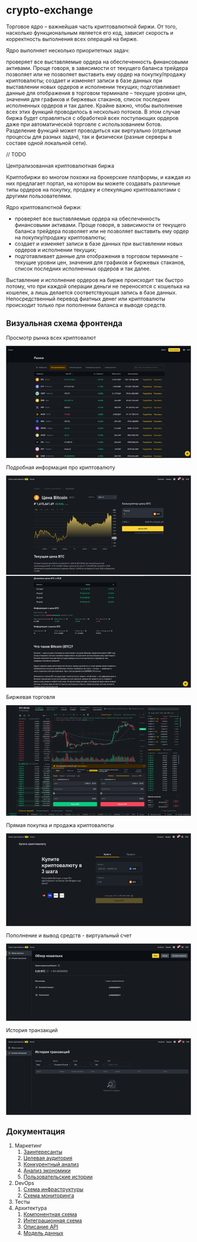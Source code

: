 # crypto-exchange

Торговое ядро – важнейшая часть криптовалютной биржи. От того, насколько функциональным является его код, зависит скорость и корректность выполнения всех операций на бирже.

Ядро выполняет несколько приоритетных задач:

проверяет все выставляемые ордера на обеспеченность финансовыми активами. Проще говоря, в зависимости от текущего баланса трейдера позволяет или не позволяет выставить ему ордер на покупку/продажу криптовалюты;
создает и изменяет записи в базе данных при выставлении новых ордеров и исполнении текущих;
подготавливает данные для отображения в торговом терминале – текущие уровни цен, значения для графиков и биржевых стаканов, список последних исполненных ордеров и так далее.
Крайне важно, чтобы выполнение всех этих функций проводилось в несколько потоков. В этом случае биржа будет справляться с обработкой всех поступающих ордеров даже при автоматической торговле с использованием ботов. Разделение функций может проводиться как виртуально (отдельные процессы для разных задач), так и физически (разные серверы в составе одной локальной сети).

// TODO



Централизованная криптовалютная биржа

Криптобиржи во многом похожи на брокерские платформы, и каждая из них предлагает портал, на котором вы можете создавать 
различные типы ордеров на покупку, продажу и спекуляцию криптовалютами с другими пользователями.

Ядро криптовалютной биржи:
* проверяет все выставляемые ордера на обеспеченность финансовыми активами. Проще говоря, в зависимости от текущего 
баланса трейдера позволяет или не позволяет выставить ему ордер на покупку/продажу криптовалюты;
* создает и изменяет записи в базе данных при выставлении новых ордеров и исполнении текущих;
* подготавливает данные для отображения в торговом терминале – текущие уровни цен, значения для графиков и биржевых 
стаканов, список последних исполненных ордеров и так далее.

Выставление и исполнение ордеров на бирже происходит так быстро потому, что при каждой операции деньги не переносятся 
с кошелька на кошелек, а лишь делается соответствующая запись в базе данных. Непосредственный перевод фиатных денег 
или криптовалюты происходит только при пополнении баланса и выводе средств.

## Визуальная схема фронтенда

Просмотр рынка всех криптовалют

![crypto-market](docs/marketing/img/crypto-market.png)

Подробная информация про криптовалюту

![about-crypto-1](docs/marketing/img/about-crypto-1.png)
![about-crypto-2](docs/marketing/img/about-crypto-2.png)

Биржевая торговля

![Crypto-trade](docs/marketing/img/crypto-trade.png)

Прямая покупка и продажа криптовалюты

![buy-crypto](docs/marketing/img/buy-crypto.png)

Пополнение и вывод средств - виртуальный счет

![wallet](docs/marketing/img/wallet.png)

История транзакций

![transaction-history](docs/marketing/img/transaction-history.png)

## Документация

1. Маркетинг
    1. [Заинтересанты](./docs/marketing/stakeholders.md)
    2. [Целевая аудитория](./docs/marketing/target-audience.md)
    3. [Конкурентный анализ](./docs/marketing/concurrency.md)
    4. [Анализ экономики](./docs/marketing/economy.md)
    5. [Пользовательские истории](./docs/marketing/user-stories.md)
2. DevOps
    1. [Схема инфраструктуры](./docs/devops/infrastruture.md)
    2. [Схема мониторинга](./docs/devops/monitoring.md)
3. Тесты
4. Архитектура
    1. [Компонентная схема](./docs/architecture/architecture.md)
    2. [Интеграционная схема](./docs/architecture/integration.md)
    3. [Описание API](./docs/architecture/api.md)
    4. [Модель данных](./docs/architecture/data-model.md)